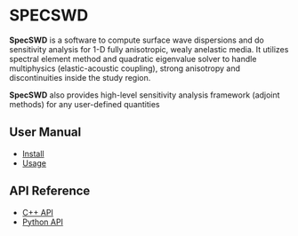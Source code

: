 # SPECSWD
**SpecSWD**  is a software to compute surface wave dispersions and do sensitivity analysis for 1-D fully anisotropic, wealy anelastic media. It utilizes spectral element method and quadratic eigenvalue solver to handle multiphysics (elastic-acoustic coupling), strong anisotropy and discontinuities inside the study region.  

**SpecSWD** also provides high-level sensitivity analysis framework (adjoint methods) for any user-defined quantities

## User Manual
- [Install](install.md)
- [Usage](usage.md)


## API Reference

- [C++ API](api/cpp/index.html)
- [Python API](api/python/index.html)
